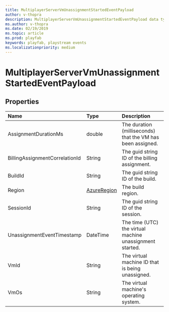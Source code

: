 ```yaml
---
title: MultiplayerServerVmUnassignmentStartedEventPayload
author: v-thopra
description: MultiplayerServerVmUnassignmentStartedEventPayload data type.
ms.author: v-thopra
ms.date: 02/19/2019
ms.topic: article
ms.prod: playfab
keywords: playfab, playstream events
ms.localizationpriority: medium
---
```


# MultiplayerServerVmUnassignmentStartedEventPayload

## Properties

|Name|Type|Description|
| :--------------------|:-------------------|:----------------------|
|AssignmentDurationMs|double|The duration (milliseconds) that the VM has been assigned.|
|BillingAssignmentCorrelationId|String|The guid string ID of the billing assignment.|
|BuildId|String|The guid string ID of the build.|
|Region|[AzureRegion](azureregion.md)|The build region.|
|SessionId|String|The guid string ID of the session.|
|UnassignmentEventTimestamp|DateTime|The time (UTC) the virtual machine unassignment started.|
|VmId|String|The virtual machine ID that is being unassigned.|
|VmOs|String|The virtual machine's operating system.|
